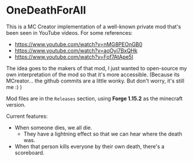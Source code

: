 # OneDeathForAll

This is a MC Creator implementation of a well-known private mod that's been seen in YouTube videos. For some references:

* https://www.youtube.com/watch?v=nMG8PEOnGB0
* https://www.youtube.com/watch?v=aoOyi7BxQHk
* https://www.youtube.com/watch?v=Fof7AtApe5I

The idea goes to the makers of that mod, I just wanted to open-source my own interpretation of the mod so that it's more accessible.
(Because its MCreator... the github commits are a little wonky. But don't worry, it's still me :) )

Mod files are in the `Releases` section, using __Forge 1.15.2__ as the minecraft version.

Current features:
  * When someone dies, we all die.
      * They have a lightning effect so that we can hear where the death was.
  * When that person kills everyone by their own death, there's a scoreboard.

